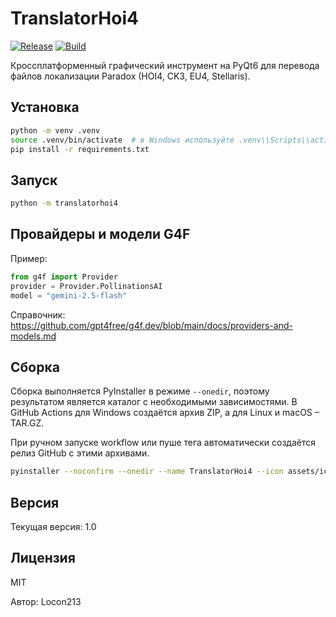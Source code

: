 # TranslatorHoi4

[![Release][release-badge]][release-url]
[![Build][build-badge]][build-url]

Кроссплатформенный графический инструмент на PyQt6 для перевода файлов локализации Paradox (HOI4, CK3, EU4, Stellaris).

## Установка

```bash
python -m venv .venv
source .venv/bin/activate  # в Windows используйте .venv\\Scripts\\activate
pip install -r requirements.txt
```

## Запуск

```bash
python -m translatorhoi4
```

## Провайдеры и модели G4F

Пример:

```python
from g4f import Provider
provider = Provider.PollinationsAI
model = "gemini-2.5-flash"
```

Справочник: https://github.com/gpt4free/g4f.dev/blob/main/docs/providers-and-models.md

## Сборка


Сборка выполняется PyInstaller в режиме `--onedir`, поэтому
результатом является каталог с необходимыми зависимостями. В GitHub
Actions для Windows создаётся архив ZIP, а для Linux и macOS – TAR.GZ.

При ручном запуске workflow или пуше тега автоматически создаётся релиз GitHub с этими архивами.



```bash
pyinstaller --noconfirm --onedir --name TranslatorHoi4 --icon assets/icon.png translatorhoi4/app.py
```

## Версия

Текущая версия: 1.0

## Лицензия

MIT

Автор: Locon213

[release-badge]: https://img.shields.io/github/v/release/Locon213/TranslatorHoi4
[release-url]: https://github.com/Locon213/TranslatorHoi4/releases
[build-badge]: https://github.com/Locon213/TranslatorHoi4/actions/workflows/build.yml/badge.svg
[build-url]: https://github.com/Locon213/TranslatorHoi4/actions/workflows/build.yml

